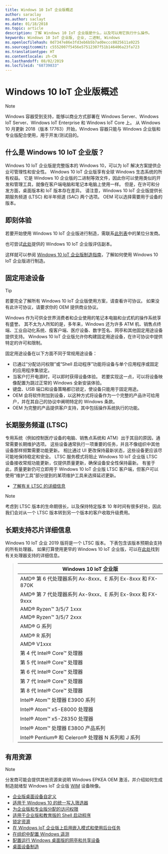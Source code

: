 ```yaml
---
title: Windows 10 IoT 企业版概述
author: saraclay
ms.author: saclayt
ms.date: 01/18/2018
ms.topic: article
description: 了解 Windows 10 IoT 企业版是什么，以及可以用它执行什么操作。
keywords: Windows 10 IoT 企业版, 企业, 二进制, Windows
ms.openlocfilehash: 0d7347e86e3fd3eb6b5b7ad0eccc0825611a9225
ms.sourcegitcommit: c5552007f5456e57512307f51b146406a23fa723
ms.translationtype: HT
ms.contentlocale: zh-CN
ms.lasthandoff: 08/02/2019
ms.locfileid: "68739833"
---
```

# <a name="an-overview-of-windows-10-iot-enterprise"></a>Windows 10 IoT 企业版概述

> [!NOTE]
> Windows 容器受到支持，能够以商业方式部署在 Windows Server、Windows IoT Server、Windows IoT Enterprise 和 Windows IoT Core 上。  从 Windows 10 月更新 2018（版本 17763）开始，Windows 容器只能与 Windows 企业版和专业版配合使用，用于开发/测试目的。

## <a name="what-is-windows-10-iot-enterprise"></a>什么是 Windows 10 IoT 企业版？
Windows 10 IoT 企业版是完整版本的 Windows 10，可以为 IoT 解决方案提供企业可管理性和安全性。 Windows 10 IoT 企业版享有全球 Windows 生态系统的所有权益。 它是 Windows 10 企业版的二进制等效文件，因此你可以使用类似的开发和管理工具，就像在客户端电脑和笔记本电脑上使用一样。  但是，在许可和分发方面，桌面版本和 IoT 版本存在差异。 请注意，Windows 10 IoT 企业版提供长期服务频道 (LTSC) 和半年频道 (SAC) 两个选项。 OEM 可以选择需要用于设备的版本。

## <a name="getting-started"></a>即刻体验 

若要开始使用 Windows 10 IoT 企业版进行制造，需联系[此列表](https://go.microsoft.com/fwlink/?linkid=2094697)中的某位分发商。

也可尝试[此处](https://www.microsoft.com/en-us/evalcenter/evaluate-windows-10-enterprise)提供的 Windows 10 IoT 企业版评估副本。

这样就可以参阅 [Windows 10 IoT 企业版制造指南](https://docs.microsoft.com/en-us/windows-hardware/manufacture/desktop/iot-ent-overview)，了解如何使用 Windows 10 IoT 企业版进行制造。 

## <a name="fixed-purpose-devices"></a>固定用途设备 

> [!TIP]
> 若要完全了解所有 Windows 10 IoT 企业版使用方案，请查看许可协议。 如果没有此许可协议，请要求你的 OEM 提供商业协议。 

Windows 作为可供全世界消费者和企业使用的笔记本电脑和台式机的操作系统享有盛誉。  其不太为人所知的是，多年来，Windows 还为许多 ATM 机、销售点终端、工业自动化系统、瘦客户端、医疗设备、数字签名、网亭和其他固定用途设备提供支持。  Windows 10 IoT 企业版允许你构建固定用途设备，在许可协议中提供特定的许可和限制。  

固定用途设备在以下方面不同于常规用途设备：  
* 已通过“分配访问权限”或“Shell 启动程序”功能将设备与单个应用程序或固定的应用程序集锁定。  
* 当客户打开电源时，可以即时获得设备体验。 若要实现这一点，可以将设备映像配置为跳过正常的 Windows 全新安装体验。 
* 键盘、USB 端口和设备策略都已锁定，使设备只能用于固定用途。  
* OEM 会将软件附加到设备，以这种方式将设备作为一个完整的产品许可给用户，并在其自己的协议中阐明特定的 Windows 条款。
* OEM 为完整的产品提供客户支持，其中包括操作系统执行的功能。

## <a name="long-term-servicing-channel-ltsc"></a>长期服务频道 (LTSC)

专用系统（例如控制医疗设备的电脑、销售点系统和 ATM）出于其目的原因，通常需要长期维护选项。 这些设备通常执行一项重要的任务，并且不像组织中其他设备那样频繁需要功能更新。 相比通过 UI 更改保持最新状态，这些设备更应该尽可能地保持稳定和安全。 LTSC 服务模式将阻止 Windows 10 IoT 企业版 LTSC 设备接收常规功能更新，仅提供质量更新，确保设备安全性保持最新。 有鉴于此，质量更新仍可立即用于 Windows 10 IoT 企业版 LTSC 客户端，但客户可以使用“维护工具”部分提到的某项维护工具来选择延迟更新。

* [了解有关 LTSC 的详细信息](https://docs.microsoft.com/windows/deployment/update/waas-overview#long-term-servicing-channel)

> [!NOTE]
> 考虑到 LTSC 版本的生命期很长，以及保持特定版本 10 年时间有很多好处，因此我们会对从一个 LTSC 版本转到另一个版本的客户收取升级费用。

## <a name="long-term-support-silicon-details"></a>长期支持芯片详细信息

Windows 10 IoT 企业 2019 版将是一个 LTSC 版本。 下表包含该版本预期会支持的所有处理器。 如果打算使用更早的 Windows 10 IoT 企业版，可以在[此处](https://docs.microsoft.com/windows-hardware/design/minimum/windows-processor-requirements#windows-iot-enterprise--embedded-processor-table)找到有关处理器支持的详细信息。

> | Windows 10 IoT 企业版  |
> |-------------|
> | AMD® 第 6 代处理器系列 Ax-8xxx、E 系列 Ex-8xxx 和 FX-870K | 
> | AMD® 第 7 代处理器系列 Ax-9xxx、E 系列 Ex-9xxx 和 FX-9xxx | 
> | AMD® Ryzen™ 3/5/7 1xxx | 
> | AMD® Ryzen™ 3/5/7 2xxx | 
> | AMD® G 系列 | 
> | AMD® R 系列 | 
> | AMD® V1xxx | 
> | 第 4 代 Intel® Core™ 处理器 | 
> | 第 5 代 Intel® Core™ 处理器 |
> | 第 6 代 Intel® Core™ 处理器 |
> | 第 7 代 Intel® Core™ 处理器 |
> | 第 8 代 Intel® Core™ 处理器 |
> | Intel® Atom™ 处理器 E3900 系列 |
> | Intel® Atom™ x5-E8000 处理器 |
> | Intel® Atom™ x5-Z8350 处理器 |
> | Intel® Atom™ 处理器 E3800 产品系列 |
> | Intel® Pentium® 和 Celeron® 处理器 N 系列和 J 系列 |

## <a name="helpful-resources"></a>有用资源
> [!NOTE]
> 分发商可能会提供其他资源来说明 Windows EPKEA OEM 激活，并介绍如何生成制造就绪型 Windows IoT 企业版 [WIM](https://msdn.microsoft.com/library/windows/desktop/dd861280.aspx) 设备映像。

* [企业版桌面设备自定义](https://docs.microsoft.com/windows-hardware/customize/enterprise/enterprise-custom-portal)
* [适用于 Windows 10 的统一写入筛选器](https://docs.microsoft.com/windows-hardware/customize/enterprise/unified-write-filter)
* [为企业版和专业版分配的访问权限](https://docs.microsoft.com/windows-hardware/customize/enterprise/assigned-access)
* [适用于企业版和教育版的 Shell 启动程序](https://docs.microsoft.com/windows-hardware/customize/enterprise/shell-launcher)
* [锁定资源](https://docs.microsoft.com/windows-hardware/customize/enterprise/create-a-kiosk-image) 
* [在 Windows IoT 企业版上启用嵌入模式和使用后台任务](https://docs.microsoft.com/windows/iot-core/develop-your-app/embeddedmode)
* [在组织中配置 Windows 遥测](https://docs.microsoft.com/windows/configuration/configure-windows-telemetry-in-your-organization )
* [配置运行 Windows 桌面版的网亭和共享设备](https://docs.microsoft.com/windows/configuration/kiosk-shared-pc)
* [桌面设备制造](https://docs.microsoft.com/windows-hardware/manufacture/desktop/)
